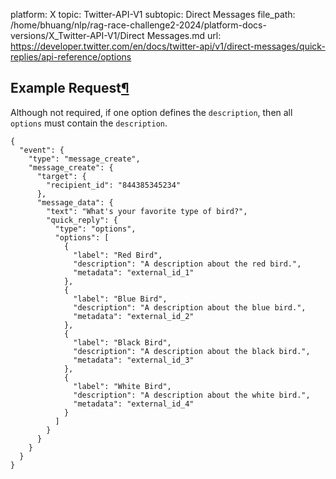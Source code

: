 platform: X
topic: Twitter-API-V1
subtopic: Direct Messages
file_path: /home/bhuang/nlp/rag-race-challenge2-2024/platform-docs-versions/X_Twitter-API-V1/Direct Messages.md
url: https://developer.twitter.com/en/docs/twitter-api/v1/direct-messages/quick-replies/api-reference/options


## Example Request[¶](#example-request "Permalink to this headline")

Although not required, if one option defines the `description`, then all `options` must contain the `description`.

    {
      "event": {
        "type": "message_create",
        "message_create": {
          "target": {
            "recipient_id": "844385345234"
          },
          "message_data": {
            "text": "What's your favorite type of bird?",
            "quick_reply": {
              "type": "options",
              "options": [
                {
                  "label": "Red Bird",
                  "description": "A description about the red bird.",
                  "metadata": "external_id_1"
                },
                {
                  "label": "Blue Bird",
                  "description": "A description about the blue bird.",
                  "metadata": "external_id_2"
                },
                {
                  "label": "Black Bird",
                  "description": "A description about the black bird.",
                  "metadata": "external_id_3"
                },
                {
                  "label": "White Bird",
                  "description": "A description about the white bird.",
                  "metadata": "external_id_4"
                }
              ]
            }
          }
        }
      }
    }